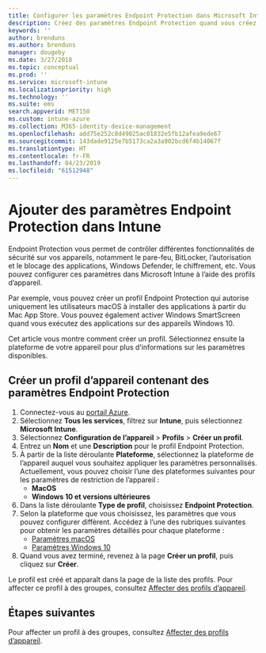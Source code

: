 ```yaml
---
title: Configurer les paramètres Endpoint Protection dans Microsoft Intune - Azure | Microsoft Docs
description: Créez des paramètres Endpoint Protection quand vous créez un profil d’appareil macOS ou Windows 10 dans Microsoft Intune.
keywords: ''
author: brenduns
ms.author: brenduns
manager: dougeby
ms.date: 3/27/2018
ms.topic: conceptual
ms.prod: ''
ms.service: microsoft-intune
ms.localizationpriority: high
ms.technology: ''
ms.suite: ems
search.appverid: MET150
ms.custom: intune-azure
ms.collection: M365-identity-device-management
ms.openlocfilehash: add75e252c8d49025ac01832e5fb12afea9ede67
ms.sourcegitcommit: 143dade9125e7b5173ca2a3a902bcd6f4b14067f
ms.translationtype: HT
ms.contentlocale: fr-FR
ms.lasthandoff: 04/23/2019
ms.locfileid: "61512948"
---
```

# <a name="add-endpoint-protection-settings-in-intune"></a>Ajouter des paramètres Endpoint Protection dans Intune

Endpoint Protection vous permet de contrôler différentes fonctionnalités de sécurité sur vos appareils, notamment le pare-feu, BitLocker, l’autorisation et le blocage des applications, Windows Defender, le chiffrement, etc. Vous pouvez configurer ces paramètres dans Microsoft Intune à l’aide des profils d’appareil.

Par exemple, vous pouvez créer un profil Endpoint Protection qui autorise uniquement les utilisateurs macOS à installer des applications à partir du Mac App Store. Vous pouvez également activer Windows SmartScreen quand vous exécutez des applications sur des appareils Windows 10.

Cet article vous montre comment créer un profil. Sélectionnez ensuite la plateforme de votre appareil pour plus d’informations sur les paramètres disponibles.

## <a name="create-a-device-profile-containing-endpoint-protection-settings"></a>Créer un profil d’appareil contenant des paramètres Endpoint Protection

1. Connectez-vous au [portail Azure](https://portal.azure.com).
2. Sélectionnez **Tous les services**, filtrez sur **Intune**, puis sélectionnez **Microsoft Intune**.
3. Sélectionnez **Configuration de l’appareil** > **Profils** > **Créer un profil**.
4. Entrez un **Nom** et une **Description** pour le profil Endpoint Protection.
5. À partir de la liste déroulante **Plateforme**, sélectionnez la plateforme de l’appareil auquel vous souhaitez appliquer les paramètres personnalisés. Actuellement, vous pouvez choisir l’une des plateformes suivantes pour les paramètres de restriction de l’appareil :
   - **MacOS**
   - **Windows 10 et versions ultérieures**
6. Dans la liste déroulante **Type de profil**, choisissez **Endpoint Protection**. 
7. Selon la plateforme que vous choisissez, les paramètres que vous pouvez configurer diffèrent. Accédez à l’une des rubriques suivantes pour obtenir les paramètres détaillés pour chaque plateforme :
   - [Paramètres macOS](endpoint-protection-macos.md)
   - [Paramètres Windows 10](endpoint-protection-windows-10.md)
8. Quand vous avez terminé, revenez à la page **Créer un profil**, puis cliquez sur **Créer**.

Le profil est créé et apparaît dans la page de la liste des profils. Pour affecter ce profil à des groupes, consultez [Affecter des profils d’appareil](device-profile-assign.md).

## <a name="next-steps"></a>Étapes suivantes
Pour affecter un profil à des groupes, consultez [Affecter des profils d’appareil](device-profile-assign.md).
